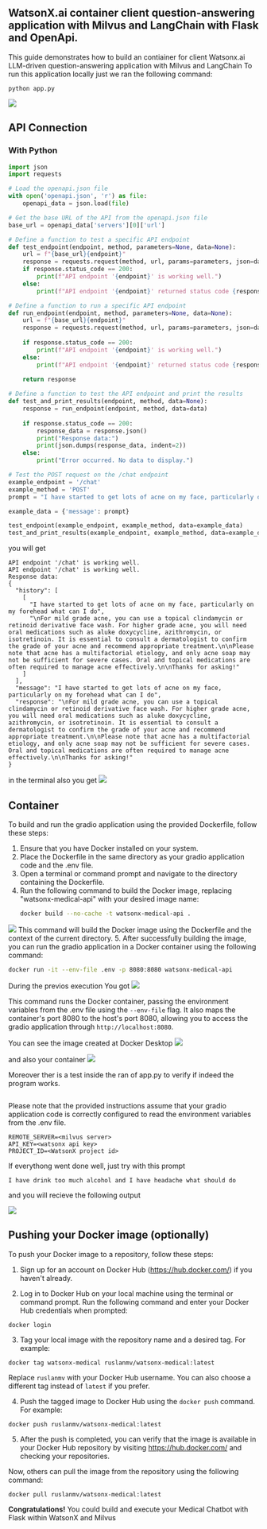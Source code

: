 ## WatsonX.ai container client question-answering application with Milvus and LangChain with Flask and OpenApi.
This guide demonstrates how to build an contiainer for client Watsonx.ai LLM-driven question-answering application with Milvus and LangChain
To run this application locally just we ran the following command:
 ```
 python app.py
 ```
![](assets/2024-03-02-17-36-34.png)

## API Connection
### With Python

```python
import json
import requests

# Load the openapi.json file
with open('openapi.json', 'r') as file:
    openapi_data = json.load(file)

# Get the base URL of the API from the openapi.json file
base_url = openapi_data['servers'][0]['url']

# Define a function to test a specific API endpoint
def test_endpoint(endpoint, method, parameters=None, data=None):
    url = f"{base_url}{endpoint}"
    response = requests.request(method, url, params=parameters, json=data)
    if response.status_code == 200:
        print(f"API endpoint '{endpoint}' is working well.")
    else:
        print(f"API endpoint '{endpoint}' returned status code {response.status_code}.")

# Define a function to run a specific API endpoint
def run_endpoint(endpoint, method, parameters=None, data=None):
    url = f"{base_url}{endpoint}"
    response = requests.request(method, url, params=parameters, json=data)
    
    if response.status_code == 200:
        print(f"API endpoint '{endpoint}' is working well.")
    else:
        print(f"API endpoint '{endpoint}' returned status code {response.status_code}.")
    
    return response

# Define a function to test the API endpoint and print the results
def test_and_print_results(endpoint, method, data=None):
    response = run_endpoint(endpoint, method, data=data)
    
    if response.status_code == 200:
        response_data = response.json()
        print("Response data:")
        print(json.dumps(response_data, indent=2))
    else:
        print("Error occurred. No data to display.")

# Test the POST request on the /chat endpoint
example_endpoint = '/chat'
example_method = 'POST'
prompt = "I have started to get lots of acne on my face, particularly on my forehead what can I do"

example_data = {'message': prompt}

test_endpoint(example_endpoint, example_method, data=example_data)
test_and_print_results(example_endpoint, example_method, data=example_data)

```
 you will get
```
API endpoint '/chat' is working well.
API endpoint '/chat' is working well.
Response data:
{
  "history": [
    [
      "I have started to get lots of acne on my face, particularly on my forehead what can I do",
      "\nFor mild grade acne, you can use a topical clindamycin or retinoid derivative face wash. For higher grade acne, you will need oral medications such as aluke doxycycline, azithromycin, or isotretinoin. It is essential to consult a dermatologist to confirm the grade of your acne and recommend appropriate treatment.\n\nPlease note that acne has a multifactorial etiology, and only acne soap may not be sufficient for severe cases. Oral and topical medications are often required to manage acne effectively.\n\nThanks for asking!"
    ]
  ],
  "message": "I have started to get lots of acne on my face, particularly on my forehead what can I do",
  "response": "\nFor mild grade acne, you can use a topical clindamycin or retinoid derivative face wash. For higher grade acne, you will need oral medications such as aluke doxycycline, azithromycin, or isotretinoin. It is essential to consult a dermatologist to confirm the grade of your acne and recommend appropriate treatment.\n\nPlease note that acne has a multifactorial etiology, and only acne soap may not be sufficient for severe cases. Oral and topical medications are often required to manage acne effectively.\n\nThanks for asking!"
}
```
in the terminal also you get
![](assets/2024-03-02-17-38-13.png)

## Container

To build and run the gradio application using the provided Dockerfile, follow these steps:
1. Ensure that you have Docker installed on your system.
2. Place the Dockerfile in the same directory as your gradio application code and the .env file.
3. Open a terminal or command prompt and navigate to the directory containing the Dockerfile.
4. Run the following command to build the Docker image, replacing "watsonx-medical-api" with your desired image name:
   ```bash
   docker build --no-cache -t watsonx-medical-api .
   ```
![](assets/2024-03-07-17-53-44.png)
   This command will build the Docker image using the Dockerfile and the context of the current directory.
5. After successfully building the image, you can run the gradio application in a Docker container using the following command:

   ```bash
   docker run -it --env-file .env -p 8080:8080 watsonx-medical-api
   ```
During the previos execution You got 
![](assets/2024-03-11-12-05-35.png)



   This command runs the Docker container, passing the environment variables from the .env file using the `--env-file` flag. It also maps the container's port 8080 to the host's port 8080, allowing you to access the gradio application through `http://localhost:8080`.

You can see the image created at Docker Desktop
![](assets/2024-03-11-12-14-36.png)

and also your container
![](assets/2024-03-11-12-15-02.png)


   Moreover ther is a test inside the ran of app.py to verify if indeed the program works.

```

```

Please note that the provided instructions assume that your gradio application code is correctly configured to read the environment variables from the .env file.

```
REMOTE_SERVER=<milvus server>
API_KEY=<watsonx api key>
PROJECT_ID=<WatsonX project id>
```

If everythong went done well, just try with this prompt
```
I have drink too much alcohol and I have headache what should do
```

and you will recieve the following output

![](assets/2024-02-22-14-38-43.png)



## Pushing your Docker image (optionally)

To push your Docker image to a repository, follow these steps:

1. Sign up for an account on Docker Hub (https://hub.docker.com/) if you haven't already.

2. Log in to Docker Hub on your local machine using the terminal or command prompt. Run the following command and enter your Docker Hub credentials when prompted:
```
docker login
```

3. Tag your local image with the repository name and a desired tag.  For example:
```
docker tag watsonx-medical ruslanmv/watsonx-medical:latest
```
Replace `ruslanmv` with your Docker Hub username. You can also choose a different tag instead of `latest` if you prefer.

4. Push the tagged image to Docker Hub using the `docker push` command. For example:
```
docker push ruslanmv/watsonx-medical:latest
```


5. After the push is completed, you can verify that the image is available in your Docker Hub repository by visiting https://hub.docker.com/ and checking your repositories.

Now, others can pull the image from the repository using the following command:
```
docker pull ruslanmv/watsonx-medical:latest
```


**Congratulations!** You could build and execute your Medical Chatbot with Flask within WatsonX and Milvus
